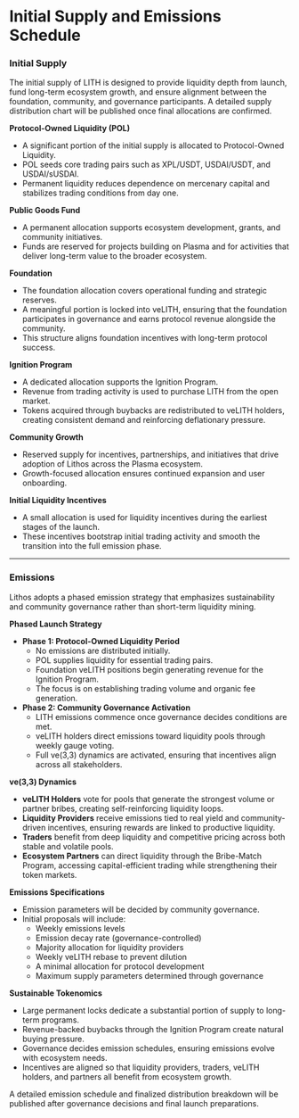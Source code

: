 # Initial Supply and Emissions Schedule

### Initial Supply

The initial supply of LITH is designed to provide liquidity depth from launch, fund long-term ecosystem growth, and ensure alignment between the foundation, community, and governance participants. A detailed supply distribution chart will be published once final allocations are confirmed.

**Protocol-Owned Liquidity (POL)**

* A significant portion of the initial supply is allocated to Protocol-Owned Liquidity.
* POL seeds core trading pairs such as XPL/USDT, USDAI/USDT, and USDAI/sUSDAI.
* Permanent liquidity reduces dependence on mercenary capital and stabilizes trading conditions from day one.

**Public Goods Fund**

* A permanent allocation supports ecosystem development, grants, and community initiatives.
* Funds are reserved for projects building on Plasma and for activities that deliver long-term value to the broader ecosystem.

**Foundation**

* The foundation allocation covers operational funding and strategic reserves.
* A meaningful portion is locked into veLITH, ensuring that the foundation participates in governance and earns protocol revenue alongside the community.
* This structure aligns foundation incentives with long-term protocol success.

**Ignition Program**

* A dedicated allocation supports the Ignition Program.
* Revenue from trading activity is used to purchase LITH from the open market.
* Tokens acquired through buybacks are redistributed to veLITH holders, creating consistent demand and reinforcing deflationary pressure.

**Community Growth**

* Reserved supply for incentives, partnerships, and initiatives that drive adoption of Lithos across the Plasma ecosystem.
* Growth-focused allocation ensures continued expansion and user onboarding.

**Initial Liquidity Incentives**

* A small allocation is used for liquidity incentives during the earliest stages of the launch.
* These incentives bootstrap initial trading activity and smooth the transition into the full emission phase.

***

### Emissions

Lithos adopts a phased emission strategy that emphasizes sustainability and community governance rather than short-term liquidity mining.

**Phased Launch Strategy**

* **Phase 1: Protocol-Owned Liquidity Period**
  * No emissions are distributed initially.
  * POL supplies liquidity for essential trading pairs.
  * Foundation veLITH positions begin generating revenue for the Ignition Program.
  * The focus is on establishing trading volume and organic fee generation.
* **Phase 2: Community Governance Activation**
  * LITH emissions commence once governance decides conditions are met.
  * veLITH holders direct emissions toward liquidity pools through weekly gauge voting.
  * Full ve(3,3) dynamics are activated, ensuring that incentives align across all stakeholders.

**ve(3,3) Dynamics**

* **veLITH Holders** vote for pools that generate the strongest volume or partner bribes, creating self-reinforcing liquidity loops.
* **Liquidity Providers** receive emissions tied to real yield and community-driven incentives, ensuring rewards are linked to productive liquidity.
* **Traders** benefit from deep liquidity and competitive pricing across both stable and volatile pools.
* **Ecosystem Partners** can direct liquidity through the Bribe-Match Program, accessing capital-efficient trading while strengthening their token markets.

**Emissions Specifications**

* Emission parameters will be decided by community governance.
* Initial proposals will include:
  * Weekly emissions levels
  * Emission decay rate (governance-controlled)
  * Majority allocation for liquidity providers
  * Weekly veLITH rebase to prevent dilution
  * A minimal allocation for protocol development
  * Maximum supply parameters determined through governance

**Sustainable Tokenomics**

* Large permanent locks dedicate a substantial portion of supply to long-term programs.
* Revenue-backed buybacks through the Ignition Program create natural buying pressure.
* Governance decides emission schedules, ensuring emissions evolve with ecosystem needs.
* Incentives are aligned so that liquidity providers, traders, veLITH holders, and partners all benefit from ecosystem growth.

A detailed emission schedule and finalized distribution breakdown will be published after governance decisions and final launch preparations.
